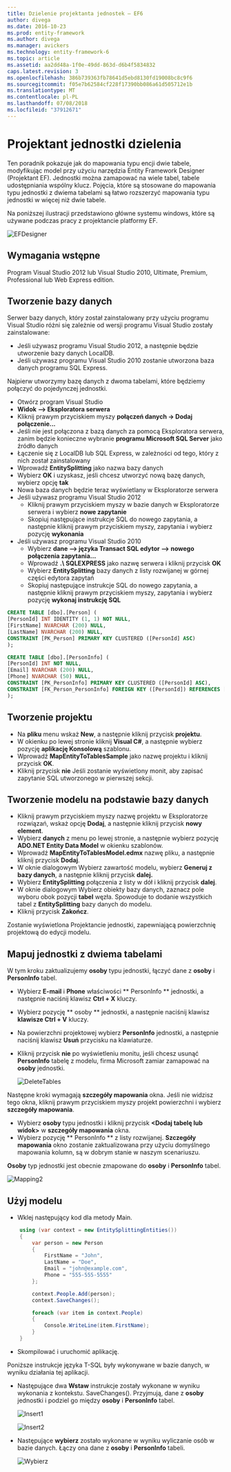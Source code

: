 ```yaml
---
title: Dzielenie projektanta jednostek — EF6
author: divega
ms.date: 2016-10-23
ms.prod: entity-framework
ms.author: divega
ms.manager: avickers
ms.technology: entity-framework-6
ms.topic: article
ms.assetid: aa2dd48a-1f0e-49dd-863d-d6b4f5834832
caps.latest.revision: 3
ms.openlocfilehash: 386b739363fb78641d5ebd8130fd19008bc8c9f6
ms.sourcegitcommit: f05e7b62584cf228f17390bb086a61d505712e1b
ms.translationtype: MT
ms.contentlocale: pl-PL
ms.lasthandoff: 07/08/2018
ms.locfileid: "37912671"
---
```

# <a name="designer-entity-splitting"></a>Projektant jednostki dzielenia
Ten poradnik pokazuje jak do mapowania typu encji dwie tabele, modyfikując model przy użyciu narzędzia Entity Framework Designer (Projektant EF). Jednostki można zamapować na wiele tabel, tabele udostępniania wspólny klucz. Pojęcia, które są stosowane do mapowania typu jednostki z dwiema tabelami są łatwo rozszerzyć mapowania typu jednostki w więcej niż dwie tabele.

Na poniższej ilustracji przedstawiono główne systemu windows, które są używane podczas pracy z projektancie platformy EF.

![EFDesigner](~/ef6/media/efdesigner.png)

## <a name="prerequisites"></a>Wymagania wstępne

Program Visual Studio 2012 lub Visual Studio 2010, Ultimate, Premium, Professional lub Web Express edition.

## <a name="create-the-database"></a>Tworzenie bazy danych

Serwer bazy danych, który został zainstalowany przy użyciu programu Visual Studio różni się zależnie od wersji programu Visual Studio zostały zainstalowane:

-   Jeśli używasz programu Visual Studio 2012, a następnie będzie utworzenie bazy danych LocalDB.
-   Jeśli używasz programu Visual Studio 2010 zostanie utworzona baza danych programu SQL Express.

Najpierw utworzymy bazę danych z dwoma tabelami, które będziemy połączyć do pojedynczej jednostki.

-   Otwórz program Visual Studio
-   **Widok —&gt; Eksploratora serwera**
-   Kliknij prawym przyciskiem myszy **połączeń danych -&gt; Dodaj połączenie...**
-   Jeśli nie jest połączona z bazą danych za pomocą Eksploratora serwera, zanim będzie konieczne wybranie **programu Microsoft SQL Server** jako źródło danych
-   Łączenie się z LocalDB lub SQL Express, w zależności od tego, który z nich został zainstalowany
-   Wprowadź **EntitySplitting** jako nazwa bazy danych
-   Wybierz **OK** i uzyskasz, jeśli chcesz utworzyć nową bazę danych, wybierz opcję **tak**
-   Nowa baza danych będzie teraz wyświetlany w Eksploratorze serwera
-   Jeśli używasz programu Visual Studio 2012
    -   Kliknij prawym przyciskiem myszy w bazie danych w Eksploratorze serwera i wybierz **nowe zapytanie**
    -   Skopiuj następujące instrukcje SQL do nowego zapytania, a następnie kliknij prawym przyciskiem myszy, zapytania i wybierz pozycję **wykonania**
-   Jeśli używasz programu Visual Studio 2010
    -   Wybierz **dane —&gt; języka Transact SQL edytor —&gt; nowego połączenia zapytania...**
    -   Wprowadź **.\\ SQLEXPRESS** jako nazwę serwera i kliknij przycisk **OK**
    -   Wybierz **EntitySplitting** bazy danych z listy rozwijanej w górnej części edytora zapytań
    -   Skopiuj następujące instrukcje SQL do nowego zapytania, a następnie kliknij prawym przyciskiem myszy, zapytania i wybierz pozycję **wykonaj instrukcję SQL**

``` SQL
CREATE TABLE [dbo].[Person] (
[PersonId] INT IDENTITY (1, 1) NOT NULL,
[FirstName] NVARCHAR (200) NULL,
[LastName] NVARCHAR (200) NULL,
CONSTRAINT [PK_Person] PRIMARY KEY CLUSTERED ([PersonId] ASC)
);

CREATE TABLE [dbo].[PersonInfo] (
[PersonId] INT NOT NULL,
[Email] NVARCHAR (200) NULL,
[Phone] NVARCHAR (50) NULL,
CONSTRAINT [PK_PersonInfo] PRIMARY KEY CLUSTERED ([PersonId] ASC),
CONSTRAINT [FK_Person_PersonInfo] FOREIGN KEY ([PersonId]) REFERENCES [dbo].[Person] ([PersonId]) ON DELETE CASCADE
);
```

## <a name="create-the-project"></a>Tworzenie projektu

-   Na **pliku** menu wskaż **New**, a następnie kliknij przycisk **projektu**.
-   W okienku po lewej stronie kliknij **Visual C\#**, a następnie wybierz pozycję **aplikację Konsolową** szablonu.
-   Wprowadź **MapEntityToTablesSample** jako nazwę projektu i kliknij przycisk **OK**.
-   Kliknij przycisk **nie** Jeśli zostanie wyświetlony monit, aby zapisać zapytanie SQL utworzonego w pierwszej sekcji.

## <a name="create-a-model-based-on-the-database"></a>Tworzenie modelu na podstawie bazy danych

-   Kliknij prawym przyciskiem myszy nazwę projektu w Eksploratorze rozwiązań, wskaż opcję **Dodaj**, a następnie kliknij przycisk **nowy element**.
-   Wybierz **danych** z menu po lewej stronie, a następnie wybierz pozycję **ADO.NET Entity Data Model** w okienku szablonów.
-   Wprowadź **MapEntityToTablesModel.edmx** nazwę pliku, a następnie kliknij przycisk **Dodaj**.
-   W oknie dialogowym Wybierz zawartość modelu, wybierz **Generuj z bazy danych**, a następnie kliknij przycisk **dalej.**
-   Wybierz **EntitySplitting** połączenia z listy w dół i kliknij przycisk **dalej**.
-   W oknie dialogowym Wybierz obiekty bazy danych, zaznacz pole wyboru obok pozycji **tabel** węzła.
    Spowoduje to dodanie wszystkich tabel z **EntitySplitting** bazy danych do modelu.
-   Kliknij przycisk **Zakończ**.

Zostanie wyświetlona Projektancie jednostki, zapewniającą powierzchnię projektową do edycji modelu.

## <a name="map-an-entity-to-two-tables"></a>Mapuj jednostki z dwiema tabelami

W tym kroku zaktualizujemy **osoby** typu jednostki, łączyć dane z **osoby** i **PersonInfo** tabel.

-   Wybierz **E-mail** i **Phone** właściwości ** PersonInfo ** jednostki, a następnie naciśnij klawisz **Ctrl + X** kluczy.
-   Wybierz pozycję ** osoby ** jednostki, a następnie naciśnij klawisz **klawisze Ctrl + V** kluczy.
-   Na powierzchni projektowej wybierz **PersonInfo** jednostki, a następnie naciśnij klawisz **Usuń** przycisku na klawiaturze.
-   Kliknij przycisk **nie** po wyświetleniu monitu, jeśli chcesz usunąć **PersonInfo** tabelę z modelu, firma Microsoft zamiar zamapować na **osoby** jednostki.

    ![DeleteTables](~/ef6/media/deletetables.png)

Następne kroki wymagają **szczegóły mapowania** okna. Jeśli nie widzisz tego okna, kliknij prawym przyciskiem myszy projekt powierzchni i wybierz **szczegóły mapowania**.

-   Wybierz **osoby** typu jednostki i kliknij przycisk **&lt;Dodaj tabelę lub widok&gt;** w **szczegóły mapowania** okna.
-   Wybierz pozycję ** PersonInfo ** z listy rozwijanej.
    **Szczegóły mapowania** okno zostanie zaktualizowana przy użyciu domyślnego mapowania kolumn, są w dobrym stanie w naszym scenariuszu.

**Osoby** typ jednostki jest obecnie zmapowane do **osoby** i **PersonInfo** tabel.

![Mapping2](~/ef6/media/mapping2.png)

## <a name="use-the-model"></a>Użyj modelu

-   Wklej następujący kod dla metody Main.

``` csharp
    using (var context = new EntitySplittingEntities())
    {
        var person = new Person
        {
            FirstName = "John",
            LastName = "Doe",
            Email = "john@example.com",
            Phone = "555-555-5555"
        };

        context.People.Add(person);
        context.SaveChanges();

        foreach (var item in context.People)
        {
            Console.WriteLine(item.FirstName);
        }
    }
```

-   Skompilować i uruchomić aplikację.

Poniższe instrukcje języka T-SQL były wykonywane w bazie danych, w wyniku działania tej aplikacji. 

-   Następujące dwa **Wstaw** instrukcje zostały wykonane w wyniku wykonania z kontekstu. SaveChanges(). Przyjmują, dane z **osoby** jednostki i podziel go między **osoby** i **PersonInfo** tabel.

    ![Insert1](~/ef6/media/insert1.png)

    ![Insert2](~/ef6/media/insert2.png)
-   Następujące **wybierz** zostało wykonane w wyniku wyliczanie osób w bazie danych. Łączy ona dane z **osoby** i **PersonInfo** tabeli.

    ![Wybierz](~/ef6/media/select.png)
